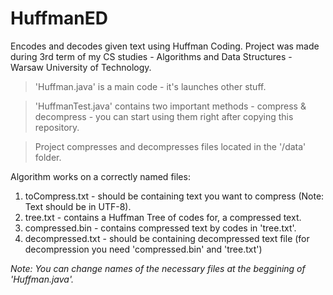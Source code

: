 # HuffmanED
Encodes and decodes given text using Huffman Coding.
Project was made during 3rd term of my CS studies - Algorithms and Data Structures - Warsaw University of Technology.

> 'Huffman.java' is a main code - it's launches other stuff.

> 'HuffmanTest.java' contains two important methods - compress & decompress - you can start using them right after copying this repository.

> Project compresses and decompresses files located in the '/data' folder.

Algorithm works on a correctly named files:
  1. toCompress.txt - should be containing text you want to compress (Note: Text should be in UTF-8).
  1. tree.txt - contains a Huffman Tree of codes for, a compressed text.
  1. compressed.bin - contains compressed text by codes in 'tree.txt'.
  1. decompressed.txt - should be containing decompressed text file (for decompression you need 'compressed.bin' and 'tree.txt')

*Note: You can change names of the necessary files at the beggining of 'Huffman.java'.*

